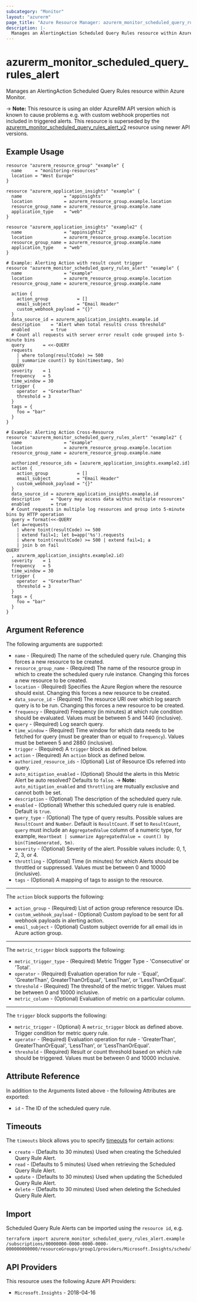 ```yaml
---
subcategory: "Monitor"
layout: "azurerm"
page_title: "Azure Resource Manager: azurerm_monitor_scheduled_query_rules_alert"
description: |-
  Manages an AlertingAction Scheduled Query Rules resource within Azure Monitor
---
```


# azurerm_monitor_scheduled_query_rules_alert

Manages an AlertingAction Scheduled Query Rules resource within Azure Monitor.

-> **Note:** This resource is using an older AzureRM API version which is known to cause problems e.g. with custom webhook properties not included in triggered alerts. This resource is superseded by the [azurerm_monitor_scheduled_query_rules_alert_v2](./monitor_scheduled_query_rules_alert_v2.html.markdown) resource using newer API versions.

## Example Usage

```hcl
resource "azurerm_resource_group" "example" {
  name     = "monitoring-resources"
  location = "West Europe"
}

resource "azurerm_application_insights" "example" {
  name                = "appinsights"
  location            = azurerm_resource_group.example.location
  resource_group_name = azurerm_resource_group.example.name
  application_type    = "web"
}

resource "azurerm_application_insights" "example2" {
  name                = "appinsights2"
  location            = azurerm_resource_group.example.location
  resource_group_name = azurerm_resource_group.example.name
  application_type    = "web"
}

# Example: Alerting Action with result count trigger
resource "azurerm_monitor_scheduled_query_rules_alert" "example" {
  name                = "example"
  location            = azurerm_resource_group.example.location
  resource_group_name = azurerm_resource_group.example.name

  action {
    action_group           = []
    email_subject          = "Email Header"
    custom_webhook_payload = "{}"
  }
  data_source_id = azurerm_application_insights.example.id
  description    = "Alert when total results cross threshold"
  enabled        = true
  # Count all requests with server error result code grouped into 5-minute bins
  query       = <<-QUERY
  requests
    | where tolong(resultCode) >= 500
    | summarize count() by bin(timestamp, 5m)
  QUERY
  severity    = 1
  frequency   = 5
  time_window = 30
  trigger {
    operator  = "GreaterThan"
    threshold = 3
  }
  tags = {
    foo = "bar"
  }
}

# Example: Alerting Action Cross-Resource
resource "azurerm_monitor_scheduled_query_rules_alert" "example2" {
  name                = "example"
  location            = azurerm_resource_group.example.location
  resource_group_name = azurerm_resource_group.example.name

  authorized_resource_ids = [azurerm_application_insights.example2.id]
  action {
    action_group           = []
    email_subject          = "Email Header"
    custom_webhook_payload = "{}"
  }
  data_source_id = azurerm_application_insights.example.id
  description    = "Query may access data within multiple resources"
  enabled        = true
  # Count requests in multiple log resources and group into 5-minute bins by HTTP operation
  query = format(<<-QUERY
  let a=requests
    | where toint(resultCode) >= 500
    | extend fail=1; let b=app('%s').requests
    | where toint(resultCode) >= 500 | extend fail=1; a
    | join b on fail
QUERY
  , azurerm_application_insights.example2.id)
  severity    = 1
  frequency   = 5
  time_window = 30
  trigger {
    operator  = "GreaterThan"
    threshold = 3
  }
  tags = {
    foo = "bar"
  }
}
```

## Argument Reference

The following arguments are supported:

* `name` - (Required) The name of the scheduled query rule. Changing this forces a new resource to be created.
* `resource_group_name` - (Required) The name of the resource group in which to create the scheduled query rule instance. Changing this forces a new resource to be created.
* `location` - (Required) Specifies the Azure Region where the resource should exist. Changing this forces a new resource to be created.
* `data_source_id` - (Required) The resource URI over which log search query is to be run. Changing this forces a new resource to be created.
* `frequency` - (Required) Frequency (in minutes) at which rule condition should be evaluated. Values must be between 5 and 1440 (inclusive).
* `query` - (Required) Log search query.
* `time_window` - (Required) Time window for which data needs to be fetched for query (must be greater than or equal to `frequency`). Values must be between 5 and 2880 (inclusive).
* `trigger` - (Required) A `trigger` block as defined below.
* `action` - (Required) An `action` block as defined below.
* `authorized_resource_ids` - (Optional) List of Resource IDs referred into query.
* `auto_mitigation_enabled` - (Optional) Should the alerts in this Metric Alert be auto resolved? Defaults to `false`.
-> **Note:** `auto_mitigation_enabled` and `throttling` are mutually exclusive and cannot both be set.
* `description` - (Optional) The description of the scheduled query rule.
* `enabled` - (Optional) Whether this scheduled query rule is enabled. Default is `true`.
* `query_type` - (Optional) The type of query results. Possible values are `ResultCount` and `Number`. Default is `ResultCount`. If set to `ResultCount`, `query` must include an `AggregatedValue` column of a numeric type, for example, `Heartbeat | summarize AggregatedValue = count() by bin(TimeGenerated, 5m)`.
* `severity` - (Optional) Severity of the alert. Possible values include: 0, 1, 2, 3, or 4.
* `throttling` - (Optional) Time (in minutes) for which Alerts should be throttled or suppressed. Values must be between 0 and 10000 (inclusive).
* `tags` - (Optional) A mapping of tags to assign to the resource.

---

The `action` block supports the following:

* `action_group` - (Required) List of action group reference resource IDs.
* `custom_webhook_payload` - (Optional) Custom payload to be sent for all webhook payloads in alerting action.
* `email_subject` - (Optional) Custom subject override for all email ids in Azure action group.

---

The `metric_trigger` block supports the following:

* `metric_trigger_type` - (Required) Metric Trigger Type - 'Consecutive' or 'Total'.
* `operator` - (Required) Evaluation operation for rule - 'Equal', 'GreaterThan', GreaterThanOrEqual', 'LessThan', or 'LessThanOrEqual'.
* `threshold` - (Required) The threshold of the metric trigger. Values must be between 0 and 10000 inclusive.
* `metric_column` - (Optional) Evaluation of metric on a particular column.

---

The `trigger` block supports the following:

* `metric_trigger` - (Optional) A `metric_trigger` block as defined above. Trigger condition for metric query rule.
* `operator` - (Required) Evaluation operation for rule - 'GreaterThan', GreaterThanOrEqual', 'LessThan', or 'LessThanOrEqual'.
* `threshold` - (Required) Result or count threshold based on which rule should be triggered. Values must be between 0 and 10000 inclusive.

## Attribute Reference

In addition to the Arguments listed above - the following Attributes are exported:

* `id` - The ID of the scheduled query rule.

## Timeouts

The `timeouts` block allows you to specify [timeouts](https://developer.hashicorp.com/terraform/language/resources/configure#define-operation-timeouts) for certain actions:

* `create` - (Defaults to 30 minutes) Used when creating the Scheduled Query Rule Alert.
* `read` - (Defaults to 5 minutes) Used when retrieving the Scheduled Query Rule Alert.
* `update` - (Defaults to 30 minutes) Used when updating the Scheduled Query Rule Alert.
* `delete` - (Defaults to 30 minutes) Used when deleting the Scheduled Query Rule Alert.

## Import

Scheduled Query Rule Alerts can be imported using the `resource id`, e.g.

```shell
terraform import azurerm_monitor_scheduled_query_rules_alert.example /subscriptions/00000000-0000-0000-0000-000000000000/resourceGroups/group1/providers/Microsoft.Insights/scheduledQueryRules/myrulename
```

## API Providers
<!-- This section is generated, changes will be overwritten -->
This resource uses the following Azure API Providers:

* `Microsoft.Insights` - 2018-04-16
